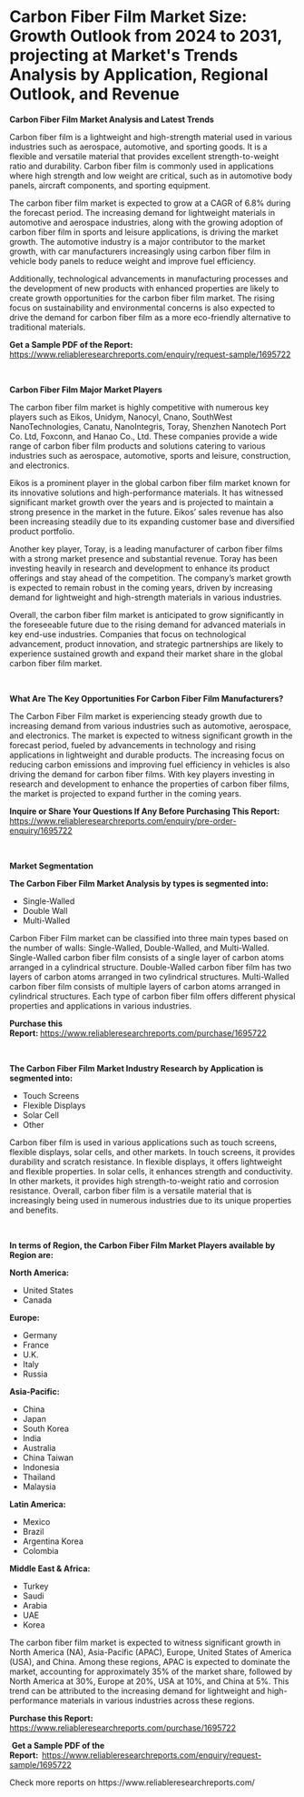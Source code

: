 <p><h1>Carbon Fiber Film Market Size: Growth Outlook from 2024 to 2031, projecting at Market's Trends Analysis by Application, Regional Outlook, and Revenue</h1></p><p><strong>Carbon Fiber Film Market Analysis and Latest Trends</strong></p>
<p><p>Carbon fiber film is a lightweight and high-strength material used in various industries such as aerospace, automotive, and sporting goods. It is a flexible and versatile material that provides excellent strength-to-weight ratio and durability. Carbon fiber film is commonly used in applications where high strength and low weight are critical, such as in automotive body panels, aircraft components, and sporting equipment.</p><p>The carbon fiber film market is expected to grow at a CAGR of 6.8% during the forecast period. The increasing demand for lightweight materials in automotive and aerospace industries, along with the growing adoption of carbon fiber film in sports and leisure applications, is driving the market growth. The automotive industry is a major contributor to the market growth, with car manufacturers increasingly using carbon fiber film in vehicle body panels to reduce weight and improve fuel efficiency.</p><p>Additionally, technological advancements in manufacturing processes and the development of new products with enhanced properties are likely to create growth opportunities for the carbon fiber film market. The rising focus on sustainability and environmental concerns is also expected to drive the demand for carbon fiber film as a more eco-friendly alternative to traditional materials.</p></p>
<p><strong>Get a Sample PDF of the Report:&nbsp;</strong> <a href="https://www.reliableresearchreports.com/enquiry/request-sample/1695722">https://www.reliableresearchreports.com/enquiry/request-sample/1695722</a></p>
<p>&nbsp;</p>
<p><strong>Carbon Fiber Film Major Market Players</strong></p>
<p><p>The carbon fiber film market is highly competitive with numerous key players such as Eikos, Unidym, Nanocyl, Cnano, SouthWest NanoTechnologies, Canatu, NanoIntegris, Toray, Shenzhen Nanotech Port Co. Ltd, Foxconn, and Hanao Co., Ltd. These companies provide a wide range of carbon fiber film products and solutions catering to various industries such as aerospace, automotive, sports and leisure, construction, and electronics.</p><p>Eikos is a prominent player in the global carbon fiber film market known for its innovative solutions and high-performance materials. It has witnessed significant market growth over the years and is projected to maintain a strong presence in the market in the future. Eikos’ sales revenue has also been increasing steadily due to its expanding customer base and diversified product portfolio.</p><p>Another key player, Toray, is a leading manufacturer of carbon fiber films with a strong market presence and substantial revenue. Toray has been investing heavily in research and development to enhance its product offerings and stay ahead of the competition. The company’s market growth is expected to remain robust in the coming years, driven by increasing demand for lightweight and high-strength materials in various industries.</p><p>Overall, the carbon fiber film market is anticipated to grow significantly in the foreseeable future due to the rising demand for advanced materials in key end-use industries. Companies that focus on technological advancement, product innovation, and strategic partnerships are likely to experience sustained growth and expand their market share in the global carbon fiber film market.</p></p>
<p>&nbsp;</p>
<p><strong>What Are The Key Opportunities For Carbon Fiber Film Manufacturers?</strong></p>
<p><p>The Carbon Fiber Film market is experiencing steady growth due to increasing demand from various industries such as automotive, aerospace, and electronics. The market is expected to witness significant growth in the forecast period, fueled by advancements in technology and rising applications in lightweight and durable products. The increasing focus on reducing carbon emissions and improving fuel efficiency in vehicles is also driving the demand for carbon fiber films. With key players investing in research and development to enhance the properties of carbon fiber films, the market is projected to expand further in the coming years.</p></p>
<p><strong>Inquire or Share Your Questions If Any Before Purchasing This Report:</strong> <a href="https://www.reliableresearchreports.com/enquiry/pre-order-enquiry/1695722">https://www.reliableresearchreports.com/enquiry/pre-order-enquiry/1695722</a></p>
<p>&nbsp;</p>
<p><strong>Market Segmentation</strong></p>
<p><strong>The Carbon Fiber Film Market Analysis by types is segmented into:</strong></p>
<p><ul><li>Single-Walled</li><li>Double Wall</li><li>Multi-Walled</li></ul></p>
<p><p>Carbon Fiber Film market can be classified into three main types based on the number of walls: Single-Walled, Double-Walled, and Multi-Walled. Single-Walled carbon fiber film consists of a single layer of carbon atoms arranged in a cylindrical structure. Double-Walled carbon fiber film has two layers of carbon atoms arranged in two cylindrical structures. Multi-Walled carbon fiber film consists of multiple layers of carbon atoms arranged in cylindrical structures. Each type of carbon fiber film offers different physical properties and applications in various industries.</p></p>
<p><strong>Purchase this Report:&nbsp;</strong><a href="https://www.reliableresearchreports.com/purchase/1695722">https://www.reliableresearchreports.com/purchase/1695722</a></p>
<p>&nbsp;</p>
<p><strong>The Carbon Fiber Film Market Industry Research by Application is segmented into:</strong></p>
<p><ul><li>Touch Screens</li><li>Flexible Displays</li><li>Solar Cell</li><li>Other</li></ul></p>
<p><p>Carbon fiber film is used in various applications such as touch screens, flexible displays, solar cells, and other markets. In touch screens, it provides durability and scratch resistance. In flexible displays, it offers lightweight and flexible properties. In solar cells, it enhances strength and conductivity. In other markets, it provides high strength-to-weight ratio and corrosion resistance. Overall, carbon fiber film is a versatile material that is increasingly being used in numerous industries due to its unique properties and benefits.</p></p>
<p>&nbsp;</p>
<p><strong>In terms of Region, the Carbon Fiber Film Market Players available by Region are:</strong></p>
<p>
    <p> <strong> North America: </strong>
        <ul>
            <li>United States</li>
            <li>Canada</li>
        </ul>
        </p> 
    <p> <strong> Europe: </strong>
        <ul>
            <li>Germany</li>
            <li>France</li>
            <li>U.K.</li>
            <li>Italy</li>
            <li>Russia</li>
        </ul>
        </p> 
    <p> <strong> Asia-Pacific: </strong>
        <ul>
            <li>China</li>
            <li>Japan</li>
            <li>South Korea</li>
            <li>India</li>
            <li>Australia</li>
            <li>China Taiwan</li>
            <li>Indonesia</li>
            <li>Thailand</li>
            <li>Malaysia</li>
        </ul>
        </p> 
    <p> <strong> Latin America: </strong>
        <ul>
            <li>Mexico</li>
            <li>Brazil</li>
            <li>Argentina Korea</li>
            <li>Colombia</li>
        </ul>
        </p> 
    <p> <strong> Middle East & Africa: </strong>
        <ul>
            <li>Turkey</li>
            <li>Saudi</li>
            <li>Arabia</li>
            <li>UAE</li>
            <li>Korea</li>
        </ul>
    </p>
    </p>
<p><p>The carbon fiber film market is expected to witness significant growth in North America (NA), Asia-Pacific (APAC), Europe, United States of America (USA), and China. Among these regions, APAC is expected to dominate the market, accounting for approximately 35% of the market share, followed by North America at 30%, Europe at 20%, USA at 10%, and China at 5%. This trend can be attributed to the increasing demand for lightweight and high-performance materials in various industries across these regions.</p></p>
<p><strong>Purchase this Report: </strong><a href="https://www.reliableresearchreports.com/purchase/1695722">https://www.reliableresearchreports.com/purchase/1695722</a></p>
<p>&nbsp;<strong>Get a Sample PDF of the Report:&nbsp;&nbsp;</strong><a href="https://www.reliableresearchreports.com/enquiry/request-sample/1695722">https://www.reliableresearchreports.com/enquiry/request-sample/1695722</a></p>
<p><strong></strong></p>
<p>Check more reports on https://www.reliableresearchreports.com/</p>